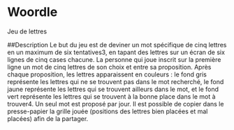 # Woordle
Jeu de lettres 

##Description
Le but du jeu est de deviner un mot spécifique de cinq lettres en un maximum de six tentatives3, en tapant des lettres sur un écran de six lignes de cinq cases chacune. La personne qui joue inscrit sur la première ligne un mot de cinq lettres de son choix et entre sa proposition. Après chaque proposition, les lettres apparaissent en couleurs : le fond gris représente les lettres qui ne se trouvent pas dans le mot recherché, le fond jaune représente les lettres qui se trouvent ailleurs dans le mot, et le fond vert représente les lettres qui se trouvent à la bonne place dans le mot à trouver4. Un seul mot est proposé par jour. Il est possible de copier dans le presse-papier la grille jouée (positions des lettres bien placées et mal placées) afin de la partager.

